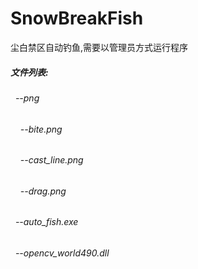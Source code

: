 # SnowBreakFish
尘白禁区自动钓鱼,需要以管理员方式运行程序
##### 文件列表:
###### &nbsp;&nbsp;--png
###### &nbsp;&nbsp;&nbsp;&nbsp;--bite.png
###### &nbsp;&nbsp;&nbsp;&nbsp;--cast_line.png
###### &nbsp;&nbsp;&nbsp;&nbsp;--drag.png
###### &nbsp;&nbsp;--auto_fish.exe
###### &nbsp;&nbsp;--opencv_world490.dll
